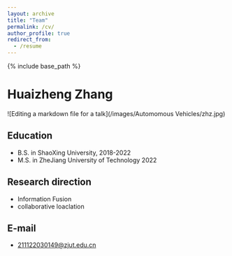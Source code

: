 ```yaml
---
layout: archive
title: "Team"
permalink: /cv/
author_profile: true
redirect_from:
  - /resume
---
```


{% include base_path %}

Huaizheng Zhang
======

![Editing a markdown file for a talk](/images/Automomous Vehicles/zhz.jpg)

Education
------
* B.S. in ShaoXing University, 2018-2022
* M.S. in ZheJiang University of Technology 2022

Research direction
------
* Information Fusion
* collaborative loaclation

E-mail
------
* 211122030149@zjut.edu.cn
  
